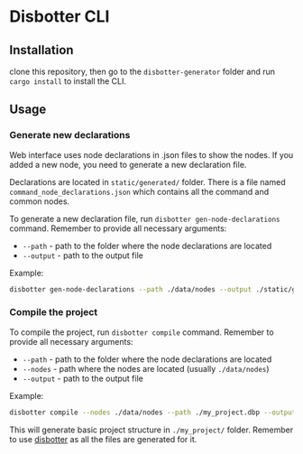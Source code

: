 # Disbotter CLI

## Installation

clone this repository, then go to the `disbotter-generator` folder and run `cargo install` to install the CLI.

## Usage

### Generate new declarations

Web interface uses node declarations in .json files to show the nodes. If you added a new node, you need to generate a new declaration file.

Declarations are located in `static/generated/` folder. There is a file named `command_node_declarations.json` which contains all the command and common nodes.

To generate a new declaration file, run `disbotter gen-node-declarations` command. Remember to provide all necessary arguments:

- `--path` - path to the folder where the node declarations are located
- `--output` - path to the output file

Example:

```bash
disbotter gen-node-declarations --path ./data/nodes --output ./static/generated/command_node_declarations.json
```

### Compile the project

To compile the project, run `disbotter compile` command. Remember to provide all necessary arguments:

- `--path` - path to the folder where the node declarations are located
- `--nodes` - path where the nodes are located (usually `./data/nodes`)
- `--output` - path to the output file

Example:

```bash
disbotter compile --nodes ./data/nodes --path ./my_project.dbp --output ./my_project/
```

This will generate basic project structure in `./my_project/` folder. Remember to use [disbotter](https://github.com/olix3001/disbotter) as all the files are generated for it.
